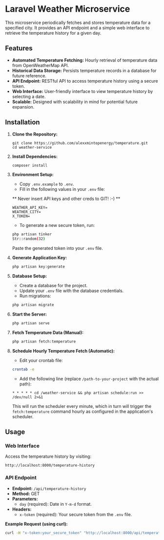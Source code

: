 # Laravel Weather Microservice

This microservice periodically fetches and stores temperature data for a specified city. It provides an API endpoint and a simple web interface to retrieve the temperature history for a given day.

## Features

- **Automated Temperature Fetching:** Hourly retrieval of temperature data from OpenWeatherMap API.
- **Historical Data Storage:** Persists temperature records in a database for future reference.
- **API Endpoint:** RESTful API to access temperature history using a secure token.
- **Web Interface:** User-friendly interface to view temperature history by selecting a date.
- **Scalable:** Designed with scalability in mind for potential future expansion.

## Installation

1.  **Clone the Repository:**

    ``` 
    git clone https://github.com/alexxmintopenergy/temperature.git
    cd weather-service
    ```

2.  **Install Dependencies:**

    ```bash
    composer install
    ```

3.  **Environment Setup:**
    -   Copy `.env.example` to `.env`.
    -   Fill in the following values in your `.env` file:

    ** Never insert API keys and other creds to GIT! :-) **
    ```
    WEATHER_API_KEY=
    WEATHER_CITY=
    X_TOKEN= 
    ```

    -   To generate a new secure token, run:

    ```bash
    php artisan tinker
    Str::random(32)
    ```

    Paste the generated token into your `.env` file.

4.  **Generate Application Key:**

    ```bash
    php artisan key:generate
    ```

5.  **Database Setup:**

    -   Create a database for the project.
    -   Update your `.env` file with the database credentials.
    -   Run migrations:

    ```bash
    php artisan migrate
    ```

6.  **Start the Server:**

    ```bash
    php artisan serve
    ```

7.  **Fetch Temperature Data (Manual):**

    ```bash
    php artisan fetch:temperature
    ```

8.  **Schedule Hourly Temperature Fetch (Automatic):**

    -   Edit your crontab file:

    ```bash
    crontab -e
    ```

    -   Add the following line (replace `/path-to-your-project` with the actual path):

    ```
    * * * * * cd /weather-service && php artisan schedule:run >> /dev/null 2>&1
    ```

    This will run the scheduler every minute, which in turn will trigger the `fetch:temperature` command hourly as configured in the application's scheduler.

## Usage

### Web Interface

Access the temperature history by visiting:
```
http://localhost:8000/temperature-history
```
### API Endpoint

-   **Endpoint:** `/api/temperature-history`
-   **Method:** GET
-   **Parameters:**
    -   `day` (required): Date in `Y-m-d` format.
-   **Headers:**
    -   `x-token` (required): Your secure token from the `.env` file.

**Example Request (using curl):**

```bash
curl -H "x-token:your_secure_token" "http://localhost:8000/api/temperature-history?day=2024-05-21"
